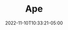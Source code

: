 ---
title: Ape
date: 2022-11-10T10:33:21-05:00
draft: false
layout: national_monster_card
monster_manual: basic

Name: Ape
Body_points: '20'
Strength_bonus: '4'
threshold: '0'
rips_from: Pin/Bind
Descriptive Phrase: Purple Ape
Type: Animal
APL: '3'
Movement: Wandering
Inteligence: Animal
Society: Pack
Motivation: 
  - Food
armor: None
offensive_abilities: 
defensive_abilities: 
  - Resist Poison x1
vulnerabilities: 
spells: None
pyramid: None
rec_treasure: 
notes:
weapon_use: None
claws: 'Short/Long'
base_damage_call: Small Weapon - 3 Normal Short/Longsword - 4 Normal

at_death: Remains
healed_by: Healing
immune_to: None
Protectives: Never
Zone: A
---
